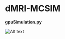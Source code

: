 # dMRI-MCSIM

__gpuSimulation.py__


<img
  src="dMRI-MCSIM/figures_for_mcsim/diff_sequence.png"
  alt="Alt text"
  title="Optional title"
  style="display: inline-block; margin: 0 auto; max-width: 300px">
